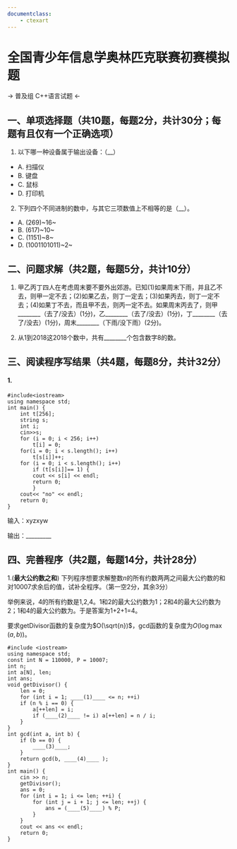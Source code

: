 ```yaml
---
documentclass:
	- ctexart
---
```


# 全国青少年信息学奥林匹克联赛初赛模拟题

-> 普及组 C++语言试题 <-

## 一、单项选择题（共10题，每题2分，共计30分；每题有且仅有一个正确选项）

1. 以下哪一种设备属于输出设备：（__）

* A. 扫描仪
* B. 键盘
* C. 鼠标
* D. 打印机

2. 下列四个不同进制的数中，与其它三项数值上不相等的是（__）。

* A. (269)~16~
* B. (617)~10~
* C. (1151)~8~
* D. (1001101011)~2~



## 二、问题求解（共2题，每题5分，共计10分）

1. 甲乙丙丁四人在考虑周末要不要外出郊游。已知(1)如果周末下雨，并且乙不去，则甲一定不去；(2)如果乙去，则丁一定去；(3)如果丙去，则丁一定不去；(4)如果丁不去，而且甲不去，则丙一定不去。如果周末丙去了，则甲________（去了/没去）(1分)，乙________（去了/没去）(1分)，丁________（去了/没去）(1分)，周末________（下雨/没下雨）(2分)。

2. 从1到2018这2018个数中，共有________个包含数字8的数。

## 三、阅读程序写结果（共4题，每题8分，共计32分）

#### 1.

```
#include<iostream>
using namespace std;
int main() {
	int t[256];
	string s;
	int i;
	cin>>s;
	for (i = 0; i < 256; i++)
		t[i] = 0;
	for(i = 0; i < s.length(); i++)
		t[s[i]]++;
	for (i = 0; i < s.length(); i++)
		if (t[s[i]]== 1) {
		cout << s[i] << endl;
		return 0;
		}
	cout<< "no" << endl;
	return 0;
}
```
输入：xyzxyw

输出：_________

## 四、完善程序（共2题，每题14分，共计28分）

1.(**最大公约数之和**) 下列程序想要求解整数$n$的所有约数两两之间最大公约数的和对10007求余后的值，试补全程序。（第一空2分，其余3分）

举例来说，4的所有约数是1,2,4。1和2的最大公约数为1；2和4的最大公约数为2；1和4的最大公约数为。于是答案为1+2+1=4。 

要求getDivisor函数的复杂度为$O(\sqrt{n})$，gcd函数的复杂度为$O(\log\max(a,b))$。

```
#include <iostream> 
using namespace std; 
const int N = 110000, P = 10007; 
int n; 
int a[N], len; 
int ans; 
void getDivisor() { 
	len = 0; 
	for (int i = 1; ____(1)____ <= n; ++i) 
	if (n % i == 0) { 
		a[++len] = i; 
		if (____(2)____ != i) a[++len] = n / i; 
	} 
} 
int gcd(int a, int b) { 
	if (b == 0) { 
		____(3)____; 
	} 
	return gcd(b, ____(4)____ ); 
} 
int main() { 
	cin >> n;  
	getDivisor(); 
	ans = 0; 
	for (int i = 1; i <= len; ++i) { 
		for (int j = i + 1; j <= len; ++j) { 
			ans = (____(5)____) % P; 
		} 
	} 
	cout << ans << endl;
	return 0;
}
```